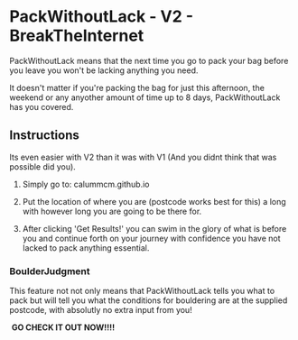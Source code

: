 # PackWithoutLack - V2 - BreakTheInternet

PackWithoutLack means that the next time you go to pack your bag before you leave you won't be lacking anything you need.

It doesn't matter if you're packing the bag for just this afternoon, the weekend or any anyother amount of time up to 8 days, PackWithoutLack has you covered.

## Instructions

Its even easier with V2 than it was with V1 (And you didnt think that was possible did you).

1. Simply go to: calummcm.github.io 
2. Put the location of where you are (postcode works best for this) a long with however long you are going to be there for. 

3. After clicking 'Get Results!' you can swim in the glory of what is before you and continue forth on your journey with confidence you have not lacked to pack anything essential.

### BoulderJudgment

This feature not not only means that PackWithoutLack tells you what to pack but will tell you what the conditions for bouldering are at the supplied postcode, with absolutly no extra input from you!

​																	**GO CHECK IT OUT NOW!!!!**


